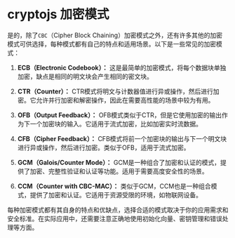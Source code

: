 # cryptojs 加密模式

是的，除了`CBC`（Cipher Block Chaining）加密模式之外，还有许多其他的加密模式可供选择，每种模式都有自己的特点和适用场景。以下是一些常见的加密模式：

1. **ECB（Electronic Codebook）：** 这是最简单的加密模式，将每个数据块单独加密，缺点是相同的明文块会产生相同的密文块。

2. **CTR（Counter）：** CTR模式将明文与计数器值进行异或操作，然后进行加密。它允许并行加密和解密操作，因此在需要高性能的场景中较为有用。

3. **OFB（Output Feedback）：** OFB模式类似于CTR，但是它使用加密的输出作为下一个加密块的输入。它适用于流式加密，比如加密实时流数据。

4. **CFB（Cipher Feedback）：** CFB模式将前一个加密块的输出与下一个明文块进行异或操作，然后进行加密。类似于OFB，适用于流式加密。

5. **GCM（Galois/Counter Mode）：** GCM是一种组合了加密和认证的模式，提供了加密、完整性验证和认证等功能。适用于需要高度安全性的场景。

6. **CCM（Counter with CBC-MAC）：** 类似于GCM，CCM也是一种组合模式，提供了加密和认证。它适用于资源受限的环境，如物联网设备。

每种加密模式都有其自身的特点和优缺点，选择合适的模式取决于你的应用需求和安全标准。在实际应用中，还需要注意正确地使用初始化向量、密钥管理和错误处理等方面。
